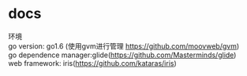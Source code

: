 # docs
环境<br>
go version: go1.6 (使用gvm进行管理 https://github.com/moovweb/gvm)<br>
go dependence manager:glide(https://github.com/Masterminds/glide)<br>
web framework: iris(https://github.com/kataras/iris)<br>
